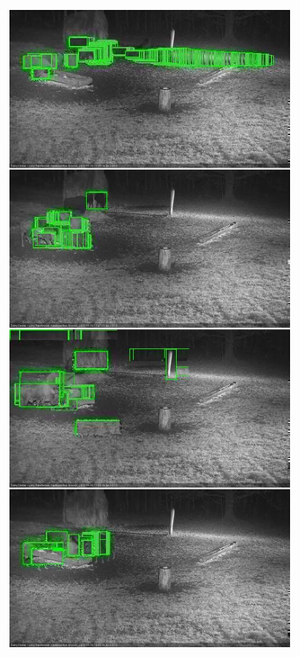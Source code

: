 ![20201110-173517-174521](in2/20201110/20201110-173517-174521_0_.jpg)
![20201110-174527-175532](in2/20201110/20201110-174527-175532_0_.jpg)
![20201110-175538-180543](in2/20201110/20201110-175538-180543_0_.jpg)
![20201110-180549-181553](in2/20201110/20201110-180549-181553_0_.jpg)
